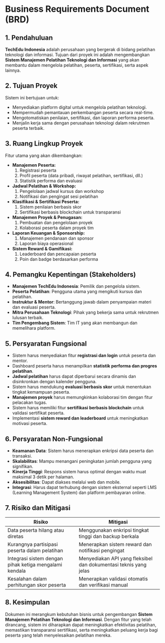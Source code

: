 # Business Requirements Document (BRD)

## **1. Pendahuluan**
**TechEdu Indonesia** adalah perusahaan yang bergerak di bidang pelatihan teknologi dan informasi. Tujuan dari proyek ini adalah mengembangkan **Sistem Manajemen Pelatihan Teknologi dan Informasi** yang akan membantu dalam mengelola pelatihan, peserta, sertifikasi, serta aspek lainnya.

## **2. Tujuan Proyek**
Sistem ini bertujuan untuk:
- Menyediakan platform digital untuk mengelola pelatihan teknologi.
- Mempermudah pemantauan perkembangan peserta secara real-time.
- Mengotomatiskan penilaian, sertifikasi, dan laporan performa peserta.
- Menjalin kerja sama dengan perusahaan teknologi dalam rekrutmen peserta terbaik.

## **3. Ruang Lingkup Proyek**
Fitur utama yang akan dikembangkan:
- **Manajemen Peserta:**
   1. Registrasi peserta
   2. Profil peserta (data pribadi, riwayat pelatihan, sertifikasi, dll.)
   3. Statistik performa dan evaluasi
- **Jadwal Pelatihan & Workshop:**
   1. Pengelolaan jadwal kursus dan workshop
   2. Notifikasi dan pengingat sesi pelatihan
- **Klasifikasi & Sertifikasi Peserta:**
   1. Sistem penilaian berbasis skor
   2. Sertifikasi berbasis blockchain untuk transparansi
- **Manajemen Proyek & Penugasan:**
   1. Pembuatan dan pengelolaan proyek
   2. Kolaborasi peserta dalam proyek tim
- **Laporan Keuangan & Sponsorship:**
   1. Manajemen pendanaan dan sponsor
   2. Laporan biaya operasional
- **Sistem Reward & Gamifikasi:**
   1. Leaderboard dan pencapaian peserta
   2. Poin dan badge berdasarkan performa

## **4. Pemangku Kepentingan (Stakeholders)**
- **Manajemen TechEdu Indonesia**: Pemilik dan pengelola sistem.
- **Peserta Pelatihan**: Pengguna utama yang mengikuti kursus dan pelatihan.
- **Instruktur & Mentor**: Bertanggung jawab dalam penyampaian materi dan evaluasi peserta.
- **Mitra Perusahaan Teknologi**: Pihak yang bekerja sama untuk rekrutmen lulusan terbaik.
- **Tim Pengembang Sistem**: Tim IT yang akan membangun dan memelihara platform.

## **5. Persyaratan Fungsional**
- Sistem harus menyediakan fitur **registrasi dan login** untuk peserta dan mentor.
- Dashboard peserta harus menampilkan **statistik performa dan progres pelatihan**.
- **Jadwal pelatihan** harus dapat diperbarui secara dinamis dan disinkronkan dengan kalender pengguna.
- Sistem harus mendukung **evaluasi berbasis skor** untuk menentukan tingkat kemampuan peserta.
- **Manajemen proyek** harus memungkinkan kolaborasi tim dengan fitur pelacakan tugas.
- Sistem harus memiliki fitur **sertifikasi berbasis blockchain** untuk validasi sertifikat peserta.
- Implementasi **sistem reward dan leaderboard** untuk meningkatkan motivasi peserta.

## **6. Persyaratan Non-Fungsional**
- **Keamanan Data**: Sistem harus menerapkan enkripsi data peserta dan transaksi.
- **Skalabilitas**: Mampu menangani peningkatan jumlah pengguna yang signifikan.
- **Kinerja Tinggi**: Respons sistem harus optimal dengan waktu muat maksimal 3 detik per halaman.
- **Aksesibilitas**: Dapat diakses melalui web dan mobile.
- **Integrasi**: Harus dapat terhubung dengan sistem eksternal seperti LMS (Learning Management System) dan platform pembayaran online.

## **7. Risiko dan Mitigasi**
| Risiko | Mitigasi |
|--------|----------|
| Data peserta hilang atau diretas | Menggunakan enkripsi tingkat tinggi dan backup berkala |
| Kurangnya partisipasi peserta dalam pelatihan | Menerapkan sistem reward dan notifikasi pengingat |
| Integrasi sistem dengan pihak ketiga mengalami kendala | Menyediakan API yang fleksibel dan dokumentasi teknis yang jelas |
| Kesalahan dalam perhitungan skor peserta | Menerapkan validasi otomatis dan verifikasi manual |

## **8. Kesimpulan**
Dokumen ini merangkum kebutuhan bisnis untuk pengembangan **Sistem Manajemen Pelatihan Teknologi dan Informasi**. Dengan fitur yang telah dirancang, sistem ini diharapkan dapat meningkatkan efektivitas pelatihan, memastikan transparansi sertifikasi, serta meningkatkan peluang kerja bagi peserta yang telah menyelesaikan pelatihan mereka.
